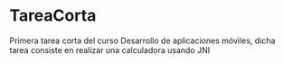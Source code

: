 TareaCorta
==========

Primera tarea corta del curso Desarrollo de aplicaciones móviles, dicha tarea consiste en realizar una calculadora usando JNI
